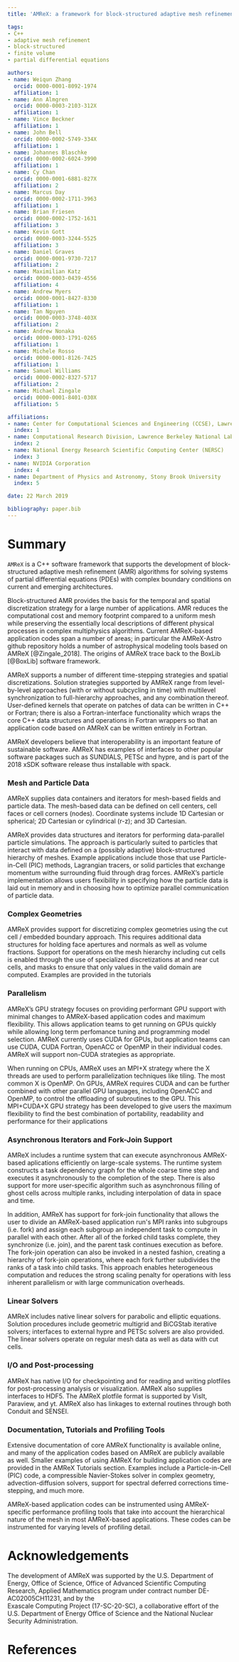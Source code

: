 ```yaml
---
title: 'AMReX: a framework for block-structured adaptive mesh refinement (AMR)'

tags:
- C++
- adaptive mesh refinement 
- block-structured
- finite volume
- partial differential equations

authors:
- name: Weiqun Zhang
  orcid: 0000-0001-8092-1974
  affiliation: 1
- name: Ann Almgren
  orcid: 0000-0003-2103-312X
  affiliation: 1
- name: Vince Beckner
  affiliation: 1
- name: John Bell
  orcid: 0000-0002-5749-334X
  affiliation: 1
- name: Johannes Blaschke
  orcid: 0000-0002-6024-3990
  affiliation: 1
- name: Cy Chan
  orcid: 0000-0001-6881-827X
  affiliation: 2
- name: Marcus Day
  orcid: 0000-0002-1711-3963
  affiliation: 1
- name: Brian Friesen
  orcid: 0000-0002-1752-1631
  affiliation: 3
- name: Kevin Gott
  orcid: 0000-0003-3244-5525
  affiliation: 3
- name: Daniel Graves
  orcid: 0000-0001-9730-7217
  affiliation: 2
- name: Maximilian Katz
  orcid: 0000-0003-0439-4556
  affiliation: 4
- name: Andrew Myers
  orcid: 0000-0001-8427-8330
  affiliation: 1
- name: Tan Nguyen
  orcid: 0000-0003-3748-403X
  affiliation: 2
- name: Andrew Nonaka
  orcid: 0000-0003-1791-0265
  affiliation: 1
- name: Michele Rosso
  orcid: 0000-0001-8126-7425
  affiliation: 1
- name: Samuel Williams
  orcid: 0000-0002-8327-5717
  affiliation: 2
- name: Michael Zingale
  orcid: 0000-0001-8401-030X
  affiliation: 5

affiliations:
- name: Center for Computational Sciences and Engineering (CCSE), Lawrence Berkeley National Laboratory
  index: 1
- name: Computational Research Division, Lawrence Berkeley National Laboratory
  index: 2
- name: National Energy Research Scientific Computing Center (NERSC)
  index: 3
- name: NVIDIA Corporation
  index: 4
- name: Department of Physics and Astronomy, Stony Brook University
  index: 5

date: 22 March 2019

bibliography: paper.bib
---
```


# Summary

`AMReX` is a C++ software framework that supports the development of 
block-structured adaptive mesh refinement (AMR) algorithms for solving 
systems of partial differential equations (PDEs) with complex boundary 
conditions on current and emerging architectures.  

Block-structured AMR provides the basis for the temporal and spatial 
discretization strategy for a large number of applications.
AMR reduces the computational cost 
and memory footprint compared to a uniform mesh while preserving the essentially 
local descriptions of different physical processes in complex multiphysics algorithms. 
Current AMReX-based application codes span a number of areas; in particular 
the AMReX-Astro github repository holds a number of astrophysical modeling tools based on AMReX [@Zingale_2018].
The origins of AMReX trace back to the BoxLib [@BoxLib] software framework.

AMReX supports a number of different time-stepping strategies
and spatial discretizations.  Solution strategies supported by AMReX range
from level-by-level approaches (with or without subcycling in time) with
multilevel synchronization to full-hierarchy approaches, and any combination thereof.
User-defined kernels that operate 
on patches of data can be written in C++ or Fortran; there is also a Fortran-interface functionality
which wraps the core C++ data structures and operations in Fortran wrappers so that an application
code based on AMReX can be written entirely in Fortran.

AMReX developers believe that interoperability is an important feature of sustainable software.
AMReX has examples of interfaces to other popular software packages such as SUNDIALS,
PETSc and hypre, and is part of the 2018 xSDK software release thus installable with spack.  

### Mesh and Particle Data

AMReX supplies data containers and iterators for mesh-based fields and particle data.
The mesh-based data can be defined on cell centers, cell faces or cell corners (nodes).
Coordinate systems include 1D Cartesian or spherical; 2D Cartesian or cylindrical (r-z); and 3D Cartesian.

AMReX provides data structures and iterators for performing data-parallel particle simulations. 
The approach is particularly suited to particles that interact with data defined on a (possibly adaptive) 
block-structured hierarchy of meshes. Example applications include those that use Particle-in-Cell (PIC) methods, 
Lagrangian tracers, or solid particles that exchange momentum withe surrounding fluid through drag forces.
AMReX’s particle implementation allows users flexibility in specifying how the particle data 
is laid out in memory and in choosing how to optimize parallel communication of particle data. 

### Complex Geometries

AMReX provides support for discretizing complex geometries using the cut cell / embedded boundary 
approach.   This requires additional data structures for holding face apertures and normals as well
as volume fractions.   Support for operations on the mesh hierarchy including cut cells is enabled 
through the use of specialized discretizations at and near cut cells, and masks to ensure that only
values in the valid domain are computed.  Examples are provided in the tutorials

### Parallelism

AMReX’s GPU strategy focuses on providing performant GPU support with 
minimal changes to AMReX-based application codes and maximum flexibility. 
This allows application teams to get running on GPUs quickly while allowing 
long term perfomance tuning and programming model selection. 
AMReX currently uses CUDA for GPUs, but application teams can use CUDA, CUDA Fortran, 
OpenACC or OpenMP in their individual codes.  AMReX will support non-CUDA strategies 
as appropriate.

When running on CPUs, AMReX uses an MPI+X strategy where the X threads are used to perform 
parallelization techniques like tiling. The most common X is OpenMP. On GPUs, AMReX requires CUDA 
and can be further combined with other parallel GPU languages, including OpenACC and OpenMP, 
to control the offloading of subroutines to the GPU. This MPI+CUDA+X GPU strategy has been developed 
to give users the maximum flexibility to find the best combination of portability, 
readability and performance for their applications

### Asynchronous Iterators and Fork-Join Support

AMReX includes a runtime system that can execute asynchronous AMReX-based aplications efficiently
on large-scale systems.  The runtime system constructs a task dependency graph for the 
whole coarse time step and executes it asynchronously to the completion of the step.  There
is also support for more user-specific algorithm such as asynchronous filling of ghost cells
across multiple ranks, including interpolation of data in space and time.

In addition, AMReX has support for fork-join functionality that allows the user to divide an AMReX-based application
run's  MPI ranks into subgroups (i.e. fork) and assign each subgroup an independent task to compute in parallel with each other. 
After all of the forked child tasks complete, they synchronize (i.e. join), and the parent task continues execution as before.
The fork-join operation can also be invoked in a nested fashion, creating a hierarchy of fork-join operations, 
where each fork further subdivides the ranks of a task into child tasks. 
This approach enables heterogeneous computation and reduces the strong scaling penalty for 
operations with less inherent parallelism or with large communication overheads.

### Linear Solvers

AMReX includes native linear solvers for parabolic and elliptic equations.  Solution procedures
include geometric multigrid and BiCGStab iterative solvers; interfaces to external hypre and
PETSc solvers are also provided.   The linear solvers operate on regular mesh data as well 
as data with cut cells.

### I/O and Post-processing

AMReX has native I/O for checkpointing and for reading and writing plotfiles for post-processing
analysis or visualization.   AMReX also supplies interfaces to HDF5.  The AMReX plotfile format
is supported by VisIt, Paraview, and yt.   AMReX also has linkages to external routines through
both Conduit and SENSEI.

### Documentation, Tutorials and Profiling Tools

Extensive documentation of core AMReX functionality is available online, and many of the application
codes based on AMReX are publicly available as well.  Smaller examples of using AMReX for building application codes 
are provided in the AMReX Tutorials section.
Examples include a Particle-in-Cell (PIC) code, a compressible Navier-Stokes solver in complex geometry, 
advection-diffusion solvers,  support for spectral deferred corrections time-stepping, and much more.

AMReX-based application codes can be instrumented using AMReX-specific performance profiling tools that take 
into account the hierarchical nature of the mesh in most AMReX-based applications. 
These codes can be instrumented for varying levels of profiling detail.

# Acknowledgements

The development of AMReX was supported by the
U.S. Department of Energy, Office of Science, 
Office of Advanced Scientific Computing Research, 
Applied Mathematics program under contract number DE-AC02005CH11231,
and by the  
Exascale Computing Project (17-SC-20-SC), a collaborative effort of the 
U.S. Department of Energy Office of Science and the National Nuclear Security Administration.

# References
